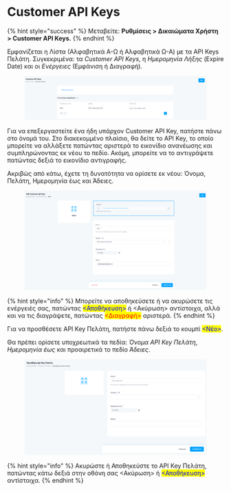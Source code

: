 # Customer API Keys

{% hint style="success" %}
Μεταβείτε: **Ρυθμίσεις > Δικαιώματα Χρήστη > Customer API Keys.**
{% endhint %}

Εμφανίζεται η Λίστα (Αλφαβητικά Α-Ω ή Αλφαβητικά Ω-Α) με τα API Keys Πελάτη. Συγκεκριμένα: τα _Customer API Keys_, η _Ημερομηνία Λήξης_ (Expire Date) και οι _Ενέργειες_ (Εμφάνιση ή Διαγραφή).

<figure><img src="../../.gitbook/assets/ScreenHunter 85.png" alt=""><figcaption></figcaption></figure>

Για να επεξεργαστείτε ένα ήδη υπάρχον Customer API Key, πατήστε πάνω στο όνομά του. Στο διακεκομμένο πλαίσιο, θα δείτε το API Key, το οποίο μπορείτε να αλλάξετε πατώντας αριστερά το εικονίδιο ανανέωσης και συμπληρώνοντας εκ νέου το πεδίο. Ακόμη, μπορείτε να το αντιγράψετε πατώντας δεξιά το εικονίδιο αντιγραφής.&#x20;

Ακριβώς από κάτω, έχετε τη δυνατότητα να ορίσετε εκ νέου: Όνομα, Πελάτη, Ημερομηνία έως και Άδειες.&#x20;

<figure><img src="../../.gitbook/assets/ScreenHunter 87.png" alt=""><figcaption></figcaption></figure>

{% hint style="info" %}
Μπορείτε να αποθηκεύσετε ή να ακυρώσετε τις ενέργειές σας, πατώντας <mark style="color:blue;"><Αποθήκευση></mark> ή <Ακύρωση> αντίστοιχα, αλλά και να τις διαγράψετε, πατώντας <mark style="color:red;"><Διαγραφή></mark> αριστερά.
{% endhint %}

Για να προσθέσετε API Key Πελάτη, πατήστε πάνω δεξιά το κουμπί <mark style="color:blue;"><Νέο></mark>.

Θα πρέπει ορίσετε υποχρεωτικά τα πεδία: _Όνομα API Key Πελάτη_, _Ημερομηνία_ _έως_ και προαιρετικά το πεδίο _Άδειες_.&#x20;

<figure><img src="../../.gitbook/assets/ScreenHunter 86.png" alt=""><figcaption></figcaption></figure>

{% hint style="info" %}
Ακυρώστε ή Αποθηκεύστε το API Key Πελάτη, πατώντας κάτω δεξιά στην οθόνη σας <Ακύρωση> ή <mark style="color:blue;"><Αποθήκευση></mark> αντίστοιχα.
{% endhint %}
